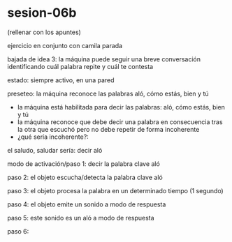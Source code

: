 # sesion-06b

(rellenar con los apuntes)


ejercicio en conjunto con camila parada


bajada de idea 3: la máquina puede seguir una breve conversación identificando cuál palabra repite y cuál te contesta

estado: siempre activo, en una pared

preseteo: la máquina reconoce las palabras aló, cómo estás, bien y tú
- la máquina está habilitada para decir las palabras: aló, cómo estás, bien y tú
- la máquina reconoce que debe decir una palabra en consecuencia tras la otra que escuchó pero no debe repetir de forma incoherente
- ¿qué sería incoherente?: 

el saludo, saludar sería: decir aló 

modo de activación/paso 1: decir la palabra clave aló

paso 2: el objeto escucha/detecta la palabra clave aló

paso 3: el objeto procesa la palabra en un determinado tiempo (1 segundo)

paso 4: el objeto emite un sonido a modo de respuesta

paso 5: este sonido es un aló a modo de respuesta

paso 6: 

